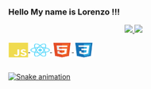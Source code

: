 ### Hello My name is Lorenzo !!!

<div align="center">
  <a href="https://github.com/lorenzodellasanta">
  <img height="156em" src="https://github-readme-stats.vercel.app/api?username=lorenzodellasanta&show_icons=true&theme=codeSTACKr&include_all_commits=true&count_private=true"/>
  <img height="156em" src="https://github-readme-stats.vercel.app/api/top-langs/?username=lorenzodellasanta&layout=compact&langs_count=7&theme=codeSTACKr"/>
</div>

<div style="display: inline_block"><br>
  <img align="center" alt="Rafa-Js" height="30" width="40" src="https://raw.githubusercontent.com/devicons/devicon/master/icons/javascript/javascript-plain.svg">
  <img align="center" alt="Rafa-React" height="30" width="40" src="https://raw.githubusercontent.com/devicons/devicon/master/icons/react/react-original.svg">
  <img align="center" alt="Rafa-HTML" height="30" width="40" src="https://raw.githubusercontent.com/devicons/devicon/master/icons/html5/html5-original.svg">
  <img align="center" alt="Rafa-CSS" height="30" width="40" src="https://raw.githubusercontent.com/devicons/devicon/master/icons/css3/css3-original.svg">
</div>

##

![Snake animation](https://github.com/seu-usuário-aqui/seu-usuário-aqui/blob/output/github-contribution-grid-snake.svg)
